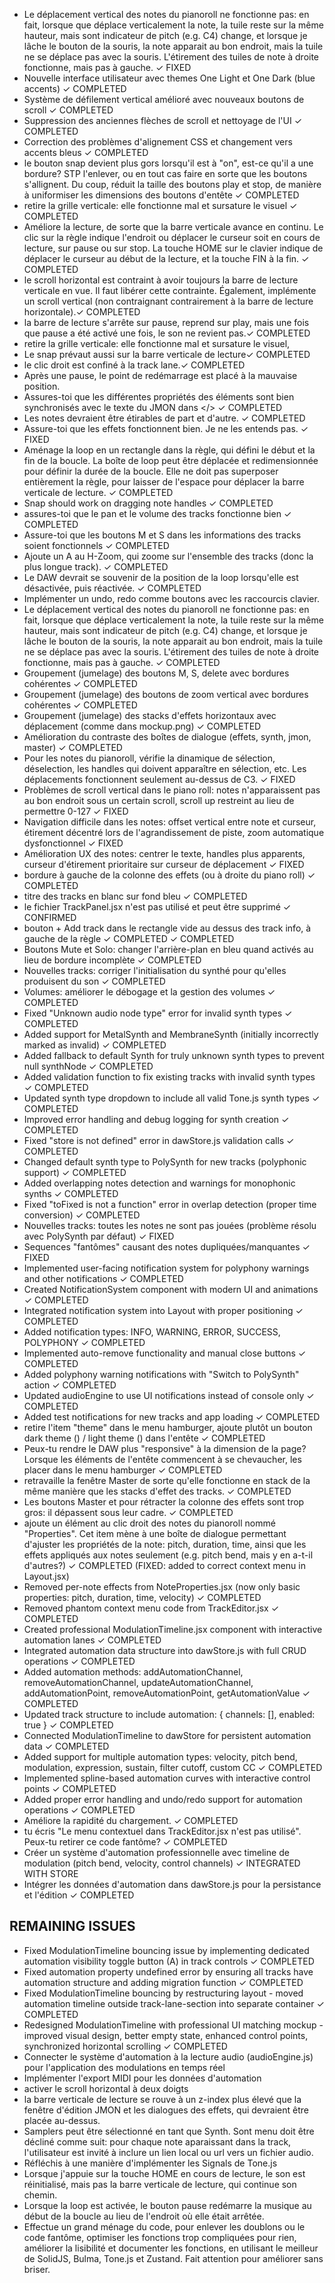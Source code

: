 - Le déplacement vertical des notes du pianoroll ne fonctionne pas: en fait, lorsque que déplace verticalement la note, la tuile reste sur la même hauteur, mais sont indicateur de pitch (e.g. C4) change, et lorsque je lâche le bouton de la souris, la note apparait au bon endroit, mais la tuile ne se déplace pas avec la souris. L'étirement des tuiles de note à droite fonctionne, mais pas à gauche. ✓ FIXED
- Nouvelle interface utilisateur avec themes One Light et One Dark (blue accents) ✓ COMPLETED
- Système de défilement vertical amélioré avec nouveaux boutons de scroll ✓ COMPLETED
- Suppression des anciennes flèches de scroll et nettoyage de l'UI ✓ COMPLETED
- Correction des problèmes d'alignement CSS et changement vers accents bleus ✓ COMPLETED
- le bouton snap devient plus gors lorsqu'il est à "on", est-ce qu'il a une bordure? STP l'enlever, ou en tout cas faire en sorte que les boutons s'allignent. Du coup, réduit la taille des boutons play et stop, de manière à uniformiser les dimensions des boutons d'entête ✓ COMPLETED
- retire la grille verticale: elle fonctionne mal et sursature le visuel ✓ COMPLETED
- Améliore la lecture, de sorte que la barre verticale avance en continu. Le clic sur la règle indique l'endroit ou déplacer le curseur soit en cours de lecture, sur pause ou sur stop. La touche HOME sur le clavier indique de déplacer le curseur au début de la lecture, et la touche FIN à la fin. ✓ COMPLETED
- le scroll horizontal est contraint à avoir toujours la barre de lecture verticale en vue. Il faut libérer cette contrainte. Également, implémente un scroll vertical (non contraignant contrairement à la barre de lecture horizontale).✓ COMPLETED
- la barre de lecture s'arrête sur pause, reprend sur play, mais une fois que pause a été activé une fois, le son ne revient pas.✓ COMPLETED
- retire la grille verticale: elle fonctionne mal et sursature le visuel,
- Le snap prévaut aussi sur la barre verticale de lecture✓ COMPLETED
- le clic droit est confiné à la track lane.✓ COMPLETED
- Après une pause, le point de redémarrage est placé à la mauvaise position.
- Assures-toi que les différentes propriétés des éléments sont bien synchronisés avec le texte du JMON dans </> ✓ COMPLETED
- Les notes devraient être étirables de part et d'autre. ✓ COMPLETED
- Assure-toi que les effets fonctionnent bien. Je ne les entends pas. ✓ FIXED
- Aménage la loop en un rectangle dans la règle, qui défini le début et la fin de la boucle. La boîte de loop peut être déplacée et redimensionnée pour définir la durée de la boucle. Elle ne doit pas superposer entièrement la règle, pour laisser de l'espace pour déplacer la barre verticale de lecture. ✓ COMPLETED
- Snap should work on dragging note handles ✓ COMPLETED
- assures-toi que le pan et le volume des tracks fonctionne bien ✓ COMPLETED
- Assure-toi que les boutons M et S dans les informations des tracks soient fonctionnels ✓ COMPLETED
- Ajoute un A au H-Zoom, qui zoome sur l'ensemble des tracks (donc la plus longue track). ✓ COMPLETED
- Le DAW devrait se souvenir de la position de la loop lorsqu'elle est désactivée, puis réactivée. ✓ COMPLETED
- Implémenter un undo, redo comme boutons avec les raccourcis clavier.
- Le déplacement vertical des notes du pianoroll ne fonctionne pas: en fait, lorsque que déplace verticalement la note, la tuile reste sur la même hauteur, mais sont indicateur de pitch (e.g. C4) change, et lorsque je lâche le bouton de la souris, la note apparait au bon endroit, mais la tuile ne se déplace pas avec la souris. L'étirement des tuiles de note à droite fonctionne, mais pas à gauche. ✓ COMPLETED
- Groupement (jumelage) des boutons M, S, delete avec bordures cohérentes ✓ COMPLETED
- Groupement (jumelage) des boutons de zoom vertical avec bordures cohérentes ✓ COMPLETED
- Groupement (jumelage) des stacks d'effets horizontaux avec déplacement (comme dans mockup.png) ✓ COMPLETED
- Amélioration du contraste des boîtes de dialogue (effets, synth, jmon, master) ✓ COMPLETED
- Pour les notes du pianoroll, vérifie la dinamique de sélection, déselection, les handles qui doivent apparaître en sélection, etc. Les déplacements fonctionnent seulement au-dessus de C3. ✓ FIXED
- Problèmes de scroll vertical dans le piano roll: notes n'apparaissent pas au bon endroit sous un certain scroll, scroll up restreint au lieu de permettre 0-127 ✓ FIXED
- Navigation difficile dans les notes: offset vertical entre note et curseur, étirement décentré lors de l'agrandissement de piste, zoom automatique dysfonctionnel ✓ FIXED
- Amélioration UX des notes: centrer le texte, handles plus apparents, curseur d'étirement prioritaire sur curseur de déplacement ✓ FIXED
- bordure à gauche de la colonne des effets (ou à droite du piano roll) ✓ COMPLETED
- titre des tracks en blanc sur fond bleu ✓ COMPLETED
- le fichier TrackPanel.jsx n'est pas utilisé et peut être supprimé ✓ CONFIRMED
- bouton + Add track dans le rectangle vide au dessus des track info, à gauche de la règle ✓ COMPLETED ✓ COMPLETED
- Boutons Mute et Solo: changer l'arrière-plan en bleu quand activés au lieu de bordure incomplète ✓ COMPLETED
- Nouvelles tracks: corriger l'initialisation du synthé pour qu'elles produisent du son ✓ COMPLETED
- Volumes: améliorer le débogage et la gestion des volumes ✓ COMPLETED
- Fixed "Unknown audio node type" error for invalid synth types ✓ COMPLETED
- Added support for MetalSynth and MembraneSynth (initially incorrectly marked as invalid) ✓ COMPLETED
- Added fallback to default Synth for truly unknown synth types to prevent null synthNode ✓ COMPLETED
- Added validation function to fix existing tracks with invalid synth types ✓ COMPLETED
- Updated synth type dropdown to include all valid Tone.js synth types ✓ COMPLETED
- Improved error handling and debug logging for synth creation ✓ COMPLETED
- Fixed "store is not defined" error in dawStore.js validation calls ✓ COMPLETED
- Changed default synth type to PolySynth for new tracks (polyphonic support) ✓ COMPLETED
- Added overlapping notes detection and warnings for monophonic synths ✓ COMPLETED
- Fixed "toFixed is not a function" error in overlap detection (proper time conversion) ✓ COMPLETED
- Nouvelles tracks: toutes les notes ne sont pas jouées (problème résolu avec PolySynth par défaut) ✓ FIXED
- Sequences "fantômes" causant des notes dupliquées/manquantes ✓ FIXED
- Implemented user-facing notification system for polyphony warnings and other notifications ✓ COMPLETED
- Created NotificationSystem component with modern UI and animations ✓ COMPLETED
- Integrated notification system into Layout with proper positioning ✓ COMPLETED
- Added notification types: INFO, WARNING, ERROR, SUCCESS, POLYPHONY ✓ COMPLETED
- Implemented auto-remove functionality and manual close buttons ✓ COMPLETED
- Added polyphony warning notifications with "Switch to PolySynth" action ✓ COMPLETED
- Updated audioEngine to use UI notifications instead of console only ✓ COMPLETED
- Added test notifications for new tracks and app loading ✓ COMPLETED
- retire l'item "theme" dans le menu hamburger, ajoute plutôt un bouton dark theme (<i class="fa-solid fa-moon"></i>) / light theme (<i class="fa-solid fa-sun"></i>) dans l'entête ✓ COMPLETED
- Peux-tu rendre le DAW plus "responsive" à la dimension de la page? Lorsque les éléments de l'entête commencent à se chevaucher, les placer dans le menu hamburger ✓ COMPLETED
- retravaille la fenêtre Master de sorte qu'elle fonctionne en stack de la même manière que les stacks d'effet des tracks. ✓ COMPLETED
- Les boutons Master et pour rétracter la colonne des effets sont trop gros: il dépassent sous leur cadre. ✓ COMPLETED
- ajoute un élément au clic droit des notes du pianoroll nommé "Properties". Cet item mène à une boîte de dialogue permettant d'ajuster les propriétés de la note: pitch, duration, time, ainsi que les effets appliqués aux notes seulement (e.g. pitch bend, mais y en a-t-il d'autres?) ✓ COMPLETED (FIXED: added to correct context menu in Layout.jsx)
- Removed per-note effects from NoteProperties.jsx (now only basic properties: pitch, duration, time, velocity) ✓ COMPLETED
- Removed phantom context menu code from TrackEditor.jsx ✓ COMPLETED
- Created professional ModulationTimeline.jsx component with interactive automation lanes ✓ COMPLETED
- Integrated automation data structure into dawStore.js with full CRUD operations ✓ COMPLETED
- Added automation methods: addAutomationChannel, removeAutomationChannel, updateAutomationChannel, addAutomationPoint, removeAutomationPoint, getAutomationValue ✓ COMPLETED
- Updated track structure to include automation: { channels: [], enabled: true } ✓ COMPLETED
- Connected ModulationTimeline to dawStore for persistent automation data ✓ COMPLETED
- Added support for multiple automation types: velocity, pitch bend, modulation, expression, sustain, filter cutoff, custom CC ✓ COMPLETED
- Implemented spline-based automation curves with interactive control points ✓ COMPLETED
- Added proper error handling and undo/redo support for automation operations ✓ COMPLETED
- Améliore la rapidité du chargement. ✓ COMPLETED
- tu écris "Le menu contextuel dans TrackEditor.jsx n'est pas utilisé". Peux-tu retirer ce code fantôme? ✓ COMPLETED
- Créer un système d'automation professionnelle avec timeline de modulation (pitch bend, velocity, control channels) ✓ INTEGRATED WITH STORE
- Intégrer les données d'automation dans dawStore.js pour la persistance et l'édition ✓ COMPLETED

## REMAINING ISSUES

- Fixed ModulationTimeline bouncing issue by implementing dedicated automation visibility toggle button (A) in track controls ✓ COMPLETED
- Fixed automation property undefined error by ensuring all tracks have automation structure and adding migration function ✓ COMPLETED
- Fixed ModulationTimeline bouncing by restructuring layout - moved automation timeline outside track-lane-section into separate container ✓ COMPLETED
- Redesigned ModulationTimeline with professional UI matching mockup - improved visual design, better empty state, enhanced control points, synchronized horizontal scrolling ✓ COMPLETED
- Connecter le système d'automation à la lecture audio (audioEngine.js) pour l'application des modulations en temps réel
- Implémenter l'export MIDI pour les données d'automation
- activer le scroll horizontal à deux doigts
- la barre verticale de lecture se rouve à un z-index plus élevé que la fenêtre d'édition JMON et les dialogues des effets, qui devraient être placée au-dessus.
- Samplers peut être sélectionné en tant que Synth. Sont menu doit être décliné comme suit: pour chaque note aparaissant dans la track, l'utilisateur est invité à inclure un lien local ou url vers un fichier audio.
- Réfléchis à une manière d'implémenter les Signals de Tone.js
- Lorsque j'appuie sur la touche HOME en cours de lecture, le son est réinitialisé, mais pas la barre verticale de lecture, qui continue son chemin.
- Lorsque la loop est activée, le bouton pause redémarre la musique au début de la boucle au lieu de l'endroit où elle était arrêtée.
- Effectue un grand ménage du code, pour enlever les doublons ou le code fantôme, optimiser les fonctions trop compliquées pour rien, améliorer la lisibilité et documenter les fonctions, en utilisant le meilleur de SolidJS, Bulma, Tone.js et Zustand. Fait attention pour améliorer sans briser.

